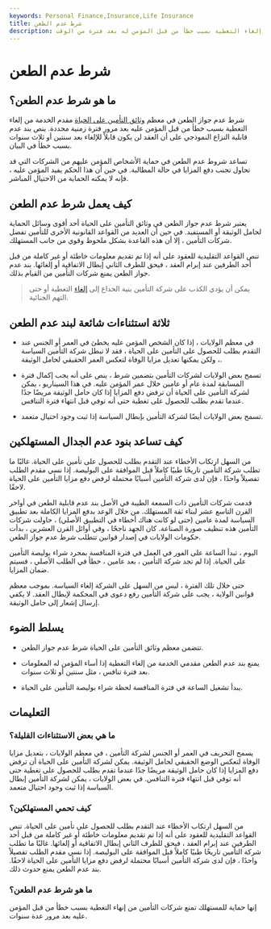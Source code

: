 ```yaml
---
keywords: Personal Finance,Insurance,Life Insurance
title: شرط عدم الطعن
description: شرط عدم الطعن هو بند يمنع مقدمي الخدمة من إلغاء التغطية بسبب خطأ من قبل المؤمن له بعد فترة من الوقت.
---
```


# شرط عدم الطعن
## ما هو شرط عدم الطعن؟

شرط عدم جواز الطعن في معظم [وثائق التأمين على الحياة](/lifeinsurance) مقدم الخدمة من إلغاء التغطية بسبب خطأ من قبل المؤمن عليه بعد مرور فترة زمنية محددة. ينص بند عدم قابلية النزاع النموذجي على أن العقد لن يكون قابلاً للإلغاء بعد سنتين أو ثلاث سنوات بسبب خطأ في البيان.

تساعد شروط عدم الطعن في حماية الأشخاص المؤمن عليهم من الشركات التي قد تحاول تجنب دفع المزايا في حالة المطالبة. في حين أن هذا الحكم يفيد المؤمن عليه ، فإنه لا يمكنه الحماية من الاحتيال المباشر.

## كيف يعمل شرط عدم الطعن

يعتبر شرط عدم جواز الطعن في وثائق التأمين على الحياة أحد أقوى وسائل الحماية لحامل الوثيقة أو المستفيد. في حين أن العديد من القواعد القانونية الأخرى للتأمين تفضل شركات التأمين ، إلا أن هذه القاعدة بشكل ملحوظ وقوي من جانب المستهلك.

تنص القواعد التقليدية للعقود على أنه إذا تم تقديم معلومات خاطئة أو غير كاملة من قبل أحد الطرفين عند إبرام العقد ، فيحق للطرف الثاني إبطال الاتفاقية أو إلغائها. بند عدم جواز الطعن يمنع شركات التأمين من القيام بذلك.

> يمكن أن يؤدي الكذب على شركة التأمين بنية الخداع إلى [إلغاء](/cancellation) التغطية أو حتى التهم الجنائية.

>

## ثلاثة استثناءات شائعة لبند عدم الطعن

- في معظم الولايات ، إذا كان الشخص المؤمن عليه يخطئ في العمر أو الجنس عند التقدم بطلب للحصول على التأمين على الحياة ، فقد لا تبطل شركة التأمين السياسة ، ولكن يمكنها تعديل مزايا الوفاة لتعكس العمر الحقيقي لحامل الوثيقة.

- تسمح بعض الولايات لشركات التأمين بتضمين شرط ، ينص على أنه يجب إكمال فترة المسابقة لمدة عام أو عامين خلال عمر المؤمن عليه. في هذا السيناريو ، يمكن لشركة التأمين على الحياة أن ترفض دفع المزايا إذا كان حامل الوثيقة مريضًا جدًا عندما تقدم بطلب للحصول على تغطية حتى أنه توفي قبل انتهاء فترة التنافس.

- تسمح بعض الولايات أيضًا لشركة التأمين بإبطال السياسة إذا ثبت وجود احتيال متعمد.

## كيف تساعد بنود عدم الجدال المستهلكين

من السهل ارتكاب الأخطاء عند التقدم بطلب للحصول على تأمين على الحياة. غالبًا ما تطلب شركة التأمين تاريخًا طبيًا كاملاً قبل الموافقة على البوليصة. إذا نسي مقدم الطلب تفصيلاً واحدًا ، فإن لدى شركة التأمين أسبابًا محتملة لرفض دفع مزايا التأمين على الحياة لاحقًا.

قدمت شركات التأمين ذات السمعة الطيبة في الأصل بند عدم قابلية الطعن في أواخر القرن التاسع عشر لبناء ثقة المستهلك. من خلال الوعد بدفع المزايا الكاملة بعد تطبيق السياسة لمدة عامين (حتى لو كانت هناك أخطاء في التطبيق الأصلي) ، حاولت شركات التأمين هذه تنظيف صورة الصناعة. كان الجهد ناجحًا ، وفي أوائل القرن العشرين ، بدأت حكومات الولايات في إصدار قوانين تتطلب شرط عدم جواز الطعن.

اليوم ، تبدأ الساعة على الفور في العمل في فترة المنافسة بمجرد شراء بوليصة التأمين على الحياة. إذا لم تجد شركة التأمين ، بعد عامين ، خطأ في الطلب الأصلي ، فسيتم ضمان المزايا.

حتى خلال تلك الفترة ، ليس من السهل على الشركة إلغاء السياسة. بموجب معظم قوانين الولاية ، يجب على شركة التأمين رفع دعوى في المحكمة لإبطال العقد. لا يكفي إرسال إشعار إلى حامل الوثيقة.

## يسلط الضوء

- تتضمن معظم وثائق التأمين على الحياة شرط عدم جواز الطعن.

- يمنع بند عدم الطعن مقدمي الخدمة من إلغاء التغطية إذا أساء المؤمن له المعلومات بعد فترة تنافس ، مثل سنتين أو ثلاث سنوات.

- يبدأ تشغيل الساعة في فترة المنافسة لحظة شراء بوليصة التأمين على الحياة.

## التعليمات

### ما هي بعض الاستثناءات القليلة؟

يسمح التحريف في العمر أو الجنس لشركة التأمين ، في معظم الولايات ، بتعديل مزايا الوفاة لتعكس الوضع الحقيقي لحامل الوثيقة. يمكن لشركة التأمين على الحياة أن ترفض دفع المزايا إذا كان حامل الوثيقة مريضًا جدًا عندما تقدم بطلب للحصول على تغطية حتى أنه توفي قبل انتهاء فترة التنافس. في بعض الولايات ، يمكن لشركة التأمين إبطال السياسة إذا ثبت وجود احتيال متعمد.

### كيف تحمي المستهلكين؟

من السهل ارتكاب الأخطاء عند التقدم بطلب للحصول على تأمين على الحياة. تنص القواعد التقليدية للعقود على أنه إذا تم تقديم معلومات خاطئة أو غير كاملة من قبل أحد الطرفين عند إبرام العقد ، فيحق للطرف الثاني إبطال الاتفاقية أو إلغائها. غالبًا ما تطلب شركة التأمين تاريخًا طبيًا كاملاً قبل الموافقة على البوليصة. إذا نسي مقدم الطلب تفصيلاً واحدًا ، فإن لدى شركة التأمين أسبابًا محتملة لرفض دفع مزايا التأمين على الحياة لاحقًا. بند عدم الطعن يمنع حدوث ذلك.

### ما هو شرط عدم الطعن؟

إنها حماية للمستهلك تمنع شركات التأمين من إنهاء التغطية بسبب خطأ من قبل المؤمن عليه بعد مرور عدة سنوات.

